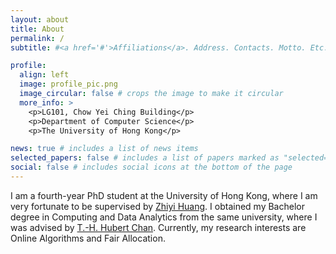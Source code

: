 ```yaml
---
layout: about
title: About
permalink: /
subtitle: #<a href='#'>Affiliations</a>. Address. Contacts. Motto. Etc.

profile:
  align: left
  image: profile_pic.png
  image_circular: false # crops the image to make it circular
  more_info: >
    <p>LG101, Chow Yei Ching Building</p>
    <p>Department of Computer Science</p>
    <p>The University of Hong Kong</p>

news: true # includes a list of news items
selected_papers: false # includes a list of papers marked as "selected={true}"
social: false # includes social icons at the bottom of the page
---
```


I am a fourth-year PhD student at the University of Hong Kong, where I am very fortunate to be supervised by [Zhiyi Huang](https://i.cs.hku.hk/~zhiyi/). I obtained my Bachelor degree in Computing and Data Analytics from the same university, where I was advised by [T.-H. Hubert Chan](https://i.cs.hku.hk/~hubert/). Currently, my research interests are Online Algorithms and Fair Allocation.
